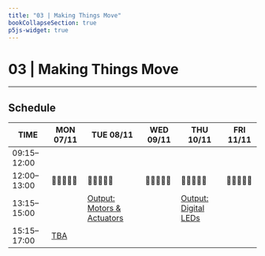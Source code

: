 ```yaml
---
title: "03 | Making Things Move"
bookCollapseSection: true
p5js-widget: true
---
```


# 03 | Making Things Move

---

## Schedule

<div class="calendar">

| TIME | MON 07/11 | TUE 08/11 | WED 09/11 | THU 10/11 | FRI 11/11 |
| --- | --- | --- | --- | --- | --- |
| 09:15–12:00 |  |  |  |  |  |
| 12:00–13:00| 🥗🍜🍱🍝🍕 | 🥗🍜🍱🍝🍕 | 🥗🍜🍱🍝🍕 | 🥗🍜🍱🍝🍕 | 🥗🍜🍱🍝🍕 |
| 13:15–15:00 |  | [Output: Motors & Actuators](./lesson-01) |  | [Output: Digital LEDs](./lesson-02) |  |
| 15:15–17:00 | [TBA](./lecture)  |  |  |  |  |

</div> 
